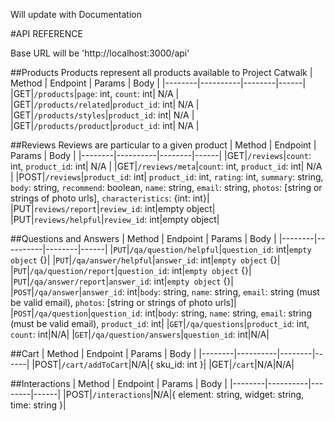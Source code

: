 Will update with Documentation

#API REFERENCE

Base URL will be 'http://localhost:3000/api'

##Products
Products represent all products available to Project Catwalk
| Method | Endpoint | Params | Body |
|--------|----------|--------|------|
|GET|`/products`|`page`: int, `count`: int| N/A |
|GET|`/products/related`|`product_id`: int| N/A |
|GET|`/products/styles`|`product_id`: int| N/A |
|GET|`/products/product`|`product_id`: int| N/A |

##Reviews
Reviews are particular to a given product
| Method | Endpoint | Params | Body |
|--------|----------|--------|------|
|GET|`/reviews`|`count`: int, `product_id`: int| N/A |
|GET|`/reviews/meta`|`count`: int, `product_id`: int| N/A |
|POST|`/reviews`|`product_id`: int| `product_id`: int, `rating`: int, `summary`: string, `body`: string, `recommend`: boolean, `name`: string, `email`: string, `photos`: [string or strings of photo urls], `characteristics`: {int: int}|
|PUT|`reviews/report`|`review_id`: int|empty object|
|PUT|`reviews/helpful`|`review_id`: int|empty object|


##Questions and Answers
| Method | Endpoint | Params | Body |
|--------|----------|--------|------|
|`PUT`|`/qa/question/helpful`|`question_id`: int|`empty object` {}|
|`PUT`|`/qa/answer/helpful`|`answer_id`: int|`empty object` {}|
|`PUT`|`/qa/question/report`|`question_id`: int|`empty object` {}|
|`PUT`|`/qa/answer/report`|`answer_id`: int|`empty object` {}|
|`POST`|`/qa/answer`|`answer_id`: int|`body`: string, `name`: string, `email`: string (must be valid email), `photos`: [string or strings of photo urls]|
|`POST`|`/qa/question`|`question_id`: int|`body`: string, `name`: string, `email`: string (must be valid email), `product_id`: int|
|`GET`|`/qa/questions`|`product_id`: int, `count`: int|N/A|
|`GET`|`/qa/question/answers`|`question_id`: int|N/A|

##Cart
| Method | Endpoint | Params | Body |
|--------|----------|--------|------|
|POST|`/cart/addToCart`|N/A|{ sku_id: int }|
|GET|`/cart`|N/A|N/A|

##Interactions
| Method | Endpoint | Params | Body |
|--------|----------|--------|------|
|POST|`/interactions`|N/A|{ element: string, widget: string, time: string }|
